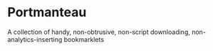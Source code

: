 Portmanteau
===========

A collection of handy, non-obtrusive, non-script downloading, non-analytics-inserting bookmarklets